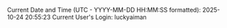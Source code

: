 Current Date and Time (UTC - YYYY-MM-DD HH:MM:SS formatted): 2025-10-24 20:55:23
Current User's Login: luckyaiman
